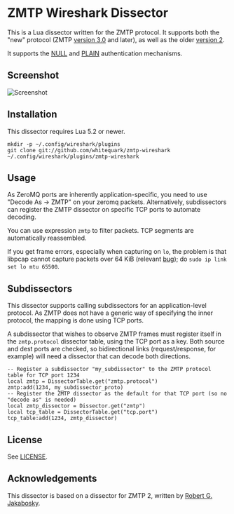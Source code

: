 ZMTP Wireshark Dissector
========================

This is a Lua dissector written for the ZMTP protocol. It supports both the "new" protocol (ZMTP
[version 3.0][zmtp30] and later), as well as the older [version 2][zmtp2].

It supports the [NULL][zmtp30] and [PLAIN][plain] authentication mechanisms.

[zmtp2]: http://rfc.zeromq.org/spec:15
[zmtp30]: http://rfc.zeromq.org/spec:23
[zmtp31]: http://rfc.zeromq.org/spec:37
[plain]:  http://rfc.zeromq.org/spec:24

Screenshot
----------

![Screenshot](/screenshot.png)

Installation
------------

This dissector requires Lua 5.2 or newer.

    mkdir -p ~/.config/wireshark/plugins
    git clone git://github.com/whitequark/zmtp-wireshark ~/.config/wireshark/plugins/zmtp-wireshark

Usage
-----

As ZeroMQ ports are inherently application-specific, you need to use "Decode As -> ZMTP" on your
zeromq packets. Alternatively, subdissectors can register the ZMTP dissector on specific TCP ports
to automate decoding.

You can use expression `zmtp` to filter packets. TCP segments are automatically reassembled.

If you get frame errors, especially when capturing on `lo`, the problem is that libpcap cannot
capture packets over 64 KiB (relevant [bug](https://github.com/the-tcpdump-group/tcpdump/issues/389));
do `sudo ip link set lo mtu 65500`.

Subdissectors
-------------

This dissector supports calling subdissectors for an application-level protocol. As ZMTP does
not have a generic way of specifying the inner protocol, the mapping is done using TCP ports.

A subdissector that wishes to observe ZMTP frames must register itself in the `zmtp.protocol`
dissector table, using the TCP port as a key. Both source and dest ports are checked, so
bidirectional links (request/response, for example) will need a dissector that can decode both
directions.

    -- Register a subdissector "my_subdissector" to the ZMTP protocol table for TCP port 1234
    local zmtp = DissectorTable.get("zmtp.protocol")
    zmtp:add(1234, my_subdissector_proto)
    -- Register the ZMTP dissector as the default for that TCP port (so no "decode as" is needed)
    local zmtp_dissector = Dissector.get("zmtp")
    local tcp_table = DissectorTable.get("tcp.port")
    tcp_table:add(1234, zmtp_dissector)

License
-------

See [LICENSE](LICENSE.txt).

Acknowledgements
----------------

This dissector is based on a dissector for ZMTP 2, written by [Robert G. Jakabosky](mailto:bobby@neoawareness.com).
